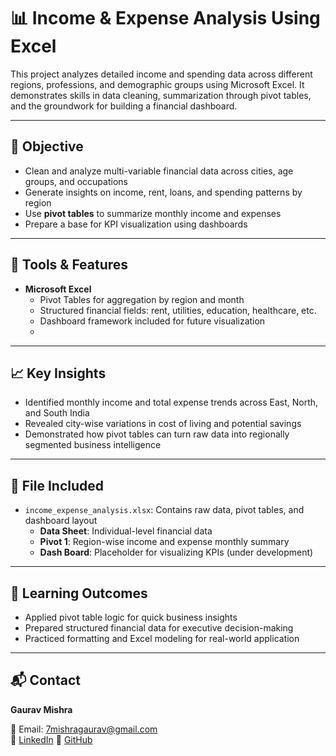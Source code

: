 # 📊 Income & Expense Analysis Using Excel

This project analyzes detailed income and spending data across different regions, professions, and demographic groups using Microsoft Excel. It demonstrates skills in data cleaning, summarization through pivot tables, and the groundwork for building a financial dashboard.

---

## 🧾 Objective

- Clean and analyze multi-variable financial data across cities, age groups, and occupations
- Generate insights on income, rent, loans, and spending patterns by region
- Use **pivot tables** to summarize monthly income and expenses
- Prepare a base for KPI visualization using dashboards

---

## 🧰 Tools & Features

- **Microsoft Excel**
  - Pivot Tables for aggregation by region and month
  - Structured financial fields: rent, utilities, education, healthcare, etc.
  - Dashboard framework included for future visualization
  - 
---

## 📈 Key Insights

- Identified monthly income and total expense trends across East, North, and South India
- Revealed city-wise variations in cost of living and potential savings
- Demonstrated how pivot tables can turn raw data into regionally segmented business intelligence

---

## 📁 File Included

- `income_expense_analysis.xlsx`: Contains raw data, pivot tables, and dashboard layout
  - **Data Sheet**: Individual-level financial data
  - **Pivot 1**: Region-wise income and expense monthly summary
  - **Dash Board**: Placeholder for visualizing KPIs (under development)

---

## 🧠 Learning Outcomes

- Applied pivot table logic for quick business insights
- Prepared structured financial data for executive decision-making
- Practiced formatting and Excel modeling for real-world application

---

## 📬 Contact

**Gaurav Mishra**  
 
📧 Email: 7mishragaurav@gmail.com  
🔗 [LinkedIn](www.linkedin.com/in/gaurav-mishra-3788ba271)
🔗 [GitHub](https://github.com/mishragaurav7)
